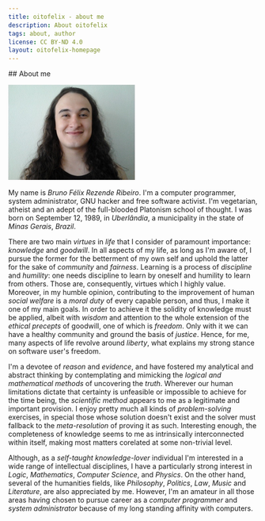 ```yaml
---
title: oitofelix - about me
description: About oitofelix
tags: about, author
license: CC BY-ND 4.0
layout: oitofelix-homepage
---
```

<div id="markdown" markdown="1">
## About me

![oitofelix's informal face](/images/oitofelix-informal-face.jpg)

My name is _Bruno Félix Rezende Ribeiro_.  I'm a computer programmer,
system administrator, GNU hacker and free software activist.  I'm
vegetarian, atheist and an adept of the full-blooded Platonism school
of thought.  I was born on September 12, 1989, in _Uberlândia_, a
municipality in the state of _Minas Gerais_, _Brazil_.

There are two main _virtues_ in _life_ that I consider of paramount
importance: _knowledge_ and _goodwill_.  In all aspects of my life, as
long as I'm aware of, I pursue the former for the betterment of my own
self and uphold the latter for the sake of _community_ and _fairness_.
Learning is a process of _discipline_ and _humility_: one needs
discipline to learn by oneself and humility to learn from others.
Those are, consequently, virtues which I highly value.  Moreover, in
my humble opinion, contributing to the improvement of human _social
welfare_ is a _moral duty_ of every capable person, and thus, I make
it one of my main goals.  In order to achieve it the solidity of
knowledge must be applied, albeit with _wisdom_ and attention to the
whole extension of the _ethical precepts_ of goodwill, one of which is
_freedom_.  Only with it we can have a healthy community and ground
the basis of _justice_.  Hence, for me, many aspects of life revolve
around _liberty_, what explains my strong stance on software user's
freedom.

I'm a devotee of _reason_ and _evidence_, and have fostered my
analytical and abstract thinking by contemplating and mimicking the
_logical and mathematical methods_ of uncovering the _truth_.
Wherever our human limitations dictate that certainty is unfeasible or
impossible to achieve for the time being, the _scientific method_
appears to me as a legitimate and important provision.  I enjoy pretty
much all kinds of _problem-solving_ exercises, in special those whose
solution doesn't exist and the solver must fallback to the
_meta-resolution_ of proving it as such.  Interesting enough, the
completeness of knowledge seems to me as intrinsically interconnected
within itself, making most matters corelated at some non-trivial
level.

Although, as a _self-taught_ _knowledge-lover_ individual I'm
interested in a wide range of intellectual disciplines, I have a
particularly strong interest in _Logic_, _Mathematics_, _Computer
Science_, and _Physics_.  On the other hand, several of the humanities
fields, like _Philosophy_, _Politics_, _Law_, _Music_ and
_Literature_, are also appreciated by me.  However, I'm an amateur in
all those areas having chosen to pursue career as a _computer
programmer_ and _system administrator_ because of my long standing
affinity with computers.

<!-- Music I like -->

<!-- Movies I like -->

</div>
